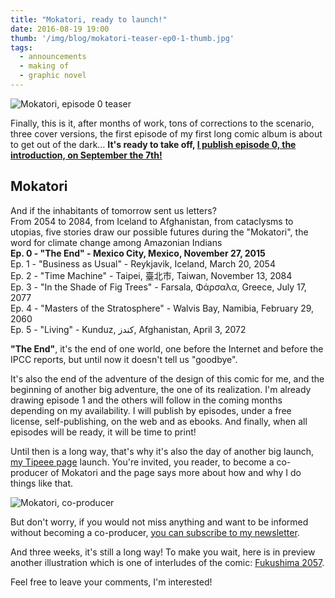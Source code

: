 ```yaml
---
title: "Mokatori, ready to launch!"
date: 2016-08-19 19:00
thumb: '/img/blog/mokatori-teaser-ep0-1-thumb.jpg'
tags:
  - announcements
  - making of
  - graphic novel
---
```


![Mokatori, episode 0 teaser](/img/blog/mokatori-teaser-ep0-1-thumb.jpg)

Finally, this is it, after months of work, tons of corrections to the scenario, three cover versions, the first episode of my first long comic album is about to get out of the dark…
**It's ready to take off, [I publish episode 0, the introduction, on September the 7th!](/en/comics/mokatori-ep0-the-end/)**

## Mokatori
And if the inhabitants of tomorrow sent us letters?  
From 2054 to 2084, from Iceland to Afghanistan, from cataclysms to utopias, five stories draw our possible futures during the "Mokatori", the word for climate change among Amazonian Indians  
**Ep. 0 - "The End" - Mexico City, Mexico, November 27, 2015**  
Ep. 1 - "Business as Usual" - Reykjavik, Iceland, March 20, 2054  
Ep. 2 - "Time Machine" - Taipei, 臺北市, Taiwan, November 13, 2084  
Ep. 3 - "In the Shade of Fig Trees" - Farsala, Φάρσαλα, Greece, July 17, 2077  
Ep. 4 - "Masters of the Stratosphere" - Walvis Bay, Namibia, February 29, 2060  
Ep. 5 - "Living" - Kunduz, کندز, Afghanistan, April 3, 2072  

**"The End"**, it's the end of one world, one before the Internet and before the IPCC reports, but until now it doesn't tell us "goodbye".

It's also the end of the adventure of the design of this comic for me, and the beginning of another big adventure, the one of its realization. I'm already drawing episode 1 and the others will follow in the coming months depending on my availability. I will publish by episodes, under a free license, self-publishing, on the web and as ebooks. And finally, when all episodes will be ready, it will be time to print!

Until then is a long way, that's why it's also the day of another big launch, [my Tipeee page](https://www.tipeee.com/nylnook) launch. You're invited, you reader, to become a co-producer of Mokatori and the page says more about how and why I do things like that.

![Mokatori, co-producer](/website-img/support/co-producer-thumb.jpg)

But don't worry, if you would not miss anything and want to be informed without becoming a co-producer, [you can subscribe to my newsletter](https://gumroad.com/nylnook/follow).

And three weeks, it's still a long way! To make you wait, here is in preview another illustration which is one of interludes of the comic: [Fukushima 2057](../../img/fukushima-2057).

Feel free to leave your comments, I'm interested!
